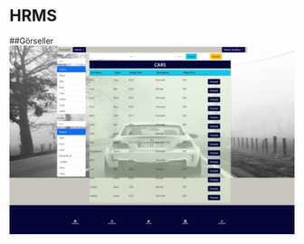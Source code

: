 # HRMS
##Görseller
![Frontend Images](https://github.com/sukoo184/CarProject-Frontend/blob/master/ImageForGithub/Anasayfa%20(2).jpeg)
